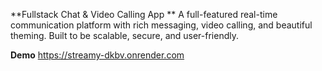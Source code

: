 **Fullstack Chat & Video Calling App **
A full-featured real-time communication platform with rich messaging, video calling, and beautiful theming. Built to be scalable, secure, and user-friendly.

**Demo**
https://streamy-dkbv.onrender.com

